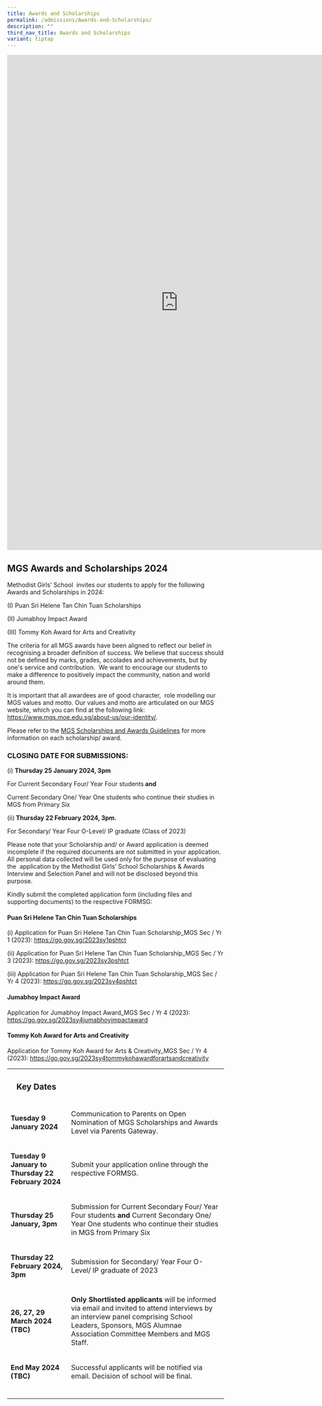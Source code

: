 ```yaml
---
title: Awards and Scholarships
permalink: /admissions/Awards-and-Scholarships/
description: ""
third_nav_title: Awards and Scholarships
variant: tiptap
---
```

<div class="iframe-wrapper"><iframe height="1152" width="794" allowfullscreen="true" frameborder="0" src="https://docs.google.com/presentation/d/e/2PACX-1vTeUMefEi4BbP-zvpqGFbDWfH3-2V3UVTJa1jz3qFweUxA7eog-q-VvNR2Y3L1jy-aSjQMKfj8lSqLw/embed?start=false&amp;loop=false&amp;delayms=3000"></iframe></div><h2>MGS Awards and Scholarships 2024</h2><p>Methodist Girls’ School&nbsp; invites our students to apply for the following Awards and Scholarships in 2024:</p><p>(I) Puan Sri Helene Tan Chin Tuan Scholarships</p><p>(II) Jumabhoy Impact Award&nbsp;</p><p>(III) Tommy Koh Award for Arts and Creativity</p><p></p><p>The criteria for all MGS awards have been aligned to reflect our belief in recognising a broader definition of success. We believe that success should not be defined by marks, grades, accolades and achievements, but by one's service and contribution.&nbsp; We want to encourage our students to make a difference to positively impact the community, nation and world around them.</p><p>It is important that all awardees are of good character,&nbsp; role modelling our MGS values and motto. Our values and motto are articulated on our MGS website, which you can find at the following link: <a href="https://www.mgs.moe.edu.sg/about-us/our-identity/" rel="noopener noreferrer nofollow" target="_blank"><u>https://www.mgs.moe.edu.sg/about-us/our-identity/</u></a>.&nbsp;</p><p>Please refer to the <a href="https://docs.google.com/document/d/1Yi2iO0i2bcPa_8vKIUsCPryexJThR_aswxLXhHLYZ9w/edit?usp=sharing" rel="noopener noreferrer nofollow" target="_blank"><u>MGS Scholarships and Awards Guidelines</u></a> for more information on each scholarship/ award.</p><p></p><h3>CLOSING DATE FOR SUBMISSIONS:</h3><p>(i) <strong>Thursday 25 January 2024, 3pm&nbsp;</strong></p><p>For Current Secondary Four/ Year Four students<strong> and&nbsp;</strong></p><p>Current Secondary One/ Year One students who continue their studies in MGS from Primary Six</p><p></p><p>(ii)<strong> Thursday 22 February 2024, 3pm.</strong>&nbsp;</p><p>For Secondary/ Year Four O-Level/ IP graduate (Class of 2023)</p><p>Please note that your Scholarship and/ or Award application is deemed incomplete if the required documents are not submitted in your application. All personal data collected will be used only for the purpose of evaluating the&nbsp; application by the Methodist Girls’ School Scholarships &amp; Awards Interview and Selection Panel and will not be disclosed beyond this purpose.&nbsp;</p><p></p><p>Kindly submit the completed application form (including files and supporting documents) to the respective FORMSG:</p><h4>Puan Sri Helene Tan Chin Tuan Scholarships</h4><p>(i) Application for Puan Sri Helene Tan Chin Tuan Scholarship_MGS Sec / Yr 1 (2023): <a href="https://www.mgs.moe.edu.sg/about-us/our-identity/" rel="noopener noreferrer nofollow" target="_blank"><u>https://go.gov.sg/2023sy1pshtct</u></a></p><p>(ii) Application for Puan Sri Helene Tan Chin Tuan Scholarship_MGS Sec / Yr 3 (2023): <a href="https://www.mgs.moe.edu.sg/about-us/our-identity/" rel="noopener noreferrer nofollow" target="_blank"><u>https://go.gov.sg/2023sy3pshtct</u></a></p><p>(iii) Application for Puan Sri Helene Tan Chin Tuan Scholarship_MGS Sec / Yr 4 (2023): <a href="https://www.mgs.moe.edu.sg/about-us/our-identity/" rel="noopener noreferrer nofollow" target="_blank"><u>https://go.gov.sg/2023sy4pshtct</u></a></p><p></p><h4>Jumabhoy Impact Award&nbsp;</h4><p>Application for Jumabhoy Impact Award_MGS Sec / Yr 4 (2023): <a href="https://www.mgs.moe.edu.sg/about-us/our-identity/" rel="noopener noreferrer nofollow" target="_blank"><u>https://go.gov.sg/2023sy4jumabhoyimpactaward</u></a></p><p></p><h4>Tommy Koh Award for Arts and Creativity</h4><p>Application for Tommy Koh Award for Arts &amp; Creativity_MGS Sec / Yr 4 (2023): <a href="https://www.mgs.moe.edu.sg/about-us/our-identity/" rel="noopener noreferrer nofollow" target="_blank"><u>https://go.gov.sg/2023sy4tommykohawardforartsandcreativity</u></a></p><p></p><table><tbody><tr><th rowspan="1" colspan="1"><h3>Key Dates&nbsp;</h3></th><th rowspan="1" colspan="1"><p></p></th></tr><tr><td rowspan="1" colspan="1"><p><strong>Tuesday 9 January 2024</strong></p></td><td rowspan="1" colspan="1"><p>Communication to Parents on Open Nomination of MGS Scholarships and Awards Level via Parents Gateway.&nbsp;</p></td></tr><tr><td rowspan="1" colspan="1"><p><strong>Tuesday 9 January to Thursday 22 February 2024</strong></p></td><td rowspan="1" colspan="1"><p>Submit your application online through the respective FORMSG.</p></td></tr><tr><td rowspan="1" colspan="1"><p><strong>Thursday 25 January, 3pm&nbsp;</strong></p></td><td rowspan="1" colspan="1"><p>Submission<strong> </strong>for Current Secondary Four/ Year Four students<strong> and </strong>Current Secondary One/ Year One students who continue their studies in MGS from Primary Six</p></td></tr><tr><td rowspan="1" colspan="1"><p><strong>Thursday 22 February 2024, 3pm&nbsp;</strong></p></td><td rowspan="1" colspan="1"><p>Submission for Secondary/ Year Four O-Level/ IP graduate of 2023</p></td></tr><tr><td rowspan="1" colspan="1"><p><strong>26, 27, 29 March 2024 (TBC)</strong></p></td><td rowspan="1" colspan="1"><p><strong>Only Shortlisted applicants</strong> will be informed via email and invited to attend interviews by an interview panel comprising School Leaders, Sponsors, MGS Alumnae Association Committee Members and MGS Staff.</p></td></tr><tr><td rowspan="1" colspan="1"><p><strong>End May 2024 (TBC)</strong></p></td><td rowspan="1" colspan="1"><p>Successful applicants will be notified via email. Decision of school will be final.</p></td></tr><tr><td rowspan="1" colspan="1"><p></p></td><td rowspan="1" colspan="1"><p></p></td></tr></tbody></table><p></p><p></p>